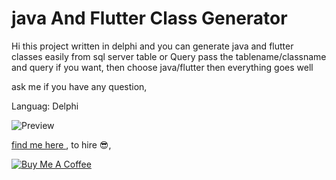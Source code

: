 # java And Flutter Class Generator

Hi
this project written in delphi and you can generate java and flutter classes easily from sql server table or Query
pass the tablename/classname and query if you want, then choose java/flutter then everything goes well

ask me if you have any question,

Languag: Delphi

![Preview](https://i.imgur.com/ZLu58ll.png)


[find me here ](http://zahmatkesh.dev), to hire :sunglasses:,

[![Buy Me A Coffee](https://bmc-cdn.nyc3.digitaloceanspaces.com/BMC-button-images/custom_images/orange_img.png "Buy Me A Coffee")](https://www.buymeacoffee.com/AZahmatkesh "Buy Me A Coffee")
